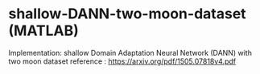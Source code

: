 # shallow-DANN-two-moon-dataset (MATLAB)
Implementation: shallow Domain Adaptation Neural Network (DANN) with two moon dataset
reference : https://arxiv.org/pdf/1505.07818v4.pdf
